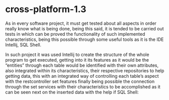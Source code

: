 # cross-platform-1.3

As in every software project, it must get tested about all aspects in order really know what is being done, being this said, it is tended to be carried out tests in which can be proved the functionality of such implemented characteristics, being this possible through some useful tools as it is the IDE Intellij, SQL Shell.

In such project it was used Intellij to create the structure of the whole program to get executed, getting into it its features as it would be the “entities” through each table would be identified with their own attributes, also integrated within its characteristics, their respective repositories to help getting data, this with an integrated way of controlling each table’s aspect with the restcontroller set features finally being possible the connection through the set services with their characteristics to be accomplished as it can be seen next on the inserted data with the help if SQL Shell:
